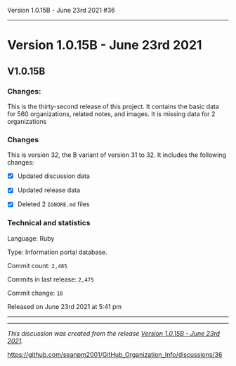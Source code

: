 Version 1.0.15B - June 23rd 2021 #36 


***

# Version 1.0.15B - June 23rd 2021

## V1.0.15B

### Changes:

This is the thirty-second release of this project. It contains the basic data for 560 organizations, <!-- (fork count minus 2) !--> related notes, and images. It is missing data for 2 organizations

### Changes

This is version 32, the B variant of version 31 to 32. It includes the following changes:

- [x] Updated discussion data

- [x] Updated release data

- [x] Deleted 2 `IGNORE.md` files

### Technical and statistics

Language: Ruby

Type: Information portal database.

Commit count: `2,485`

Commits in last release: `2,475`

Commit change: `10`

Released on June 23rd 2021 at 5:41 pm

***


<hr /><em>This discussion was created from the release <a href='https://github.com/seanpm2001/GitHub_Organization_Info/releases/tag/V1.0.15B'>Version 1.0.15B - June 23rd 2021</a>.</em>

https://github.com/seanpm2001/GitHub_Organization_Info/discussions/36
